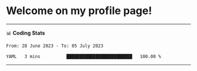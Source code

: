 # Welcome on my profile page!
<!-- print(("dralla"[::-1]+"s").capitalize()) -->

<!-- ---
👨🏻‍💻 **Busy With**
* Learning new Skills.
* Building small Projects.
* Being helpful. -->

---
📊 **Coding Stats**
<!--START_SECTION:waka-->

```txt
From: 28 June 2023 - To: 05 July 2023

YAML   3 mins          █████████████████████████   100.00 %
```

<!--END_SECTION:waka-->
---
